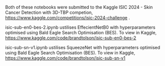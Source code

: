 Both of these notebooks were submitted to the Kaggle ISIC 2024 - Skin Cancer Detection with 3D-TBP
competion, https://www.kaggle.com/competitions/isic-2024-challenge . 

isic-sub-en0-bes-2.ipynb ustilises EffecientNetB0 with hyperparameters optimised
using Bald Eagle Search Optimisation (BES). To view in Kaggle, 
https://www.kaggle.com/code/brandtolson/isic-sub-en0-bes-2

isic-sub-sn-v1.ipynb ustilises SqueezeNet with hyperparameters optimised
using Bald Eagle Search Optimisation (BES). To view in Kaggle, 
https://www.kaggle.com/code/brandtolson/isic-sub-sn-v1
